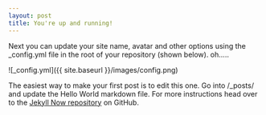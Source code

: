```yaml
---
layout: post
title: You're up and running!
---
```


Next you can update your site name, avatar and other options using the _config.yml file in the root of your repository (shown below). oh.....

![_config.yml]({{ site.baseurl }}/images/config.png)

The easiest way to make your first post is to edit this one. Go into /_posts/ and update the Hello World markdown file. For more instructions head over to the [Jekyll Now repository](https://github.com/barryclark/jekyll-now) on GitHub.
